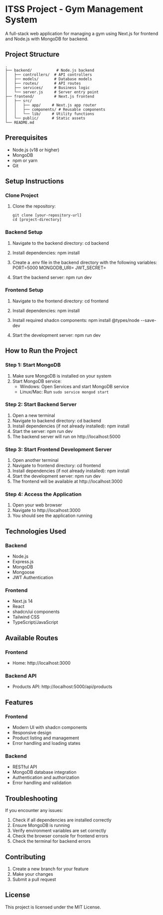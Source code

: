 # ITSS Project - Gym Management System

A full-stack web application for managing a gym using Next.js for frontend and Node.js with MongoDB for backend.

## Project Structure

```
.
├── backend/           # Node.js backend
│   ├── controllers/  # API controllers
│   ├── models/       # Database models
│   ├── routes/       # API routes
│   ├── services/     # Business logic
│   └── server.js     # Server entry point
├── frontend/         # Next.js frontend
│   ├── src/
│   │   ├── app/     # Next.js app router
│   │   ├── components/ # Reusable components
│   │   └── lib/     # Utility functions
│   └── public/      # Static assets
└── README.md
```

## Prerequisites

- Node.js (v18 or higher)
- MongoDB
- npm or yarn
- Git

## Setup Instructions

### Clone Project

1. Clone the repository:
   ```git
   git clone [your-repository-url]
   cd [project-directory]
   ```

### Backend Setup

1. Navigate to the backend directory:
   cd backend

2. Install dependencies:
   npm install

3. Create a .env file in the backend directory with the following variables:
   PORT=5000
   MONGODB_URI=
   JWT_SECRET=

4. Start the backend server:
   npm run dev

### Frontend Setup

1. Navigate to the frontend directory:
   cd frontend

2. Install dependencies:
   npm install

3. Install required shadcn components:
   npm install @types/node --save-dev

4. Start the development server:
   npm run dev

## How to Run the Project

### Step 1: Start MongoDB
1. Make sure MongoDB is installed on your system
2. Start MongoDB service:
   - Windows: Open Services and start MongoDB service
   - Linux/Mac: Run `sudo service mongod start`

### Step 2: Start Backend Server
1. Open a new terminal
2. Navigate to backend directory:
   cd backend
3. Install dependencies (if not already installed):
   npm install
4. Start the server:
   npm run dev
5. The backend server will run on http://localhost:5000

### Step 3: Start Frontend Development Server
1. Open another terminal
2. Navigate to frontend directory:
   cd frontend
3. Install dependencies (if not already installed):
   npm install
4. Start the development server:
   npm run dev
5. The frontend will be available at http://localhost:3000

### Step 4: Access the Application
1. Open your web browser
2. Navigate to http://localhost:3000
3. You should see the application running

## Technologies Used

### Backend
- Node.js
- Express.js
- MongoDB
- Mongoose
- JWT Authentication

### Frontend
- Next.js 14
- React
- shadcn/ui components
- Tailwind CSS
- TypeScript/JavaScript

## Available Routes

### Frontend
- Home: http://localhost:3000

### Backend API
- Products API: http://localhost:5000/api/products

## Features

### Frontend
- Modern UI with shadcn components
- Responsive design
- Product listing and management
- Error handling and loading states

### Backend
- RESTful API
- MongoDB database integration
- Authentication and authorization
- Error handling and validation

## Troubleshooting

If you encounter any issues:

1. Check if all dependencies are installed correctly
2. Ensure MongoDB is running
3. Verify environment variables are set correctly
4. Check the browser console for frontend errors
5. Check the terminal for backend errors

## Contributing

1. Create a new branch for your feature
2. Make your changes
3. Submit a pull request

## License

This project is licensed under the MIT License.
